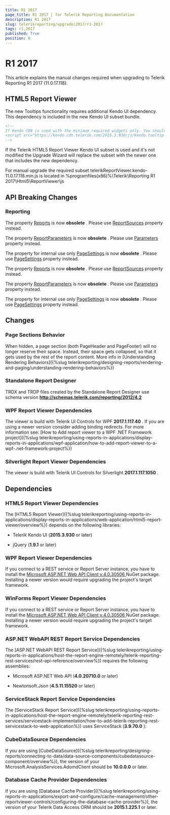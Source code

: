 ```yaml
---
title: R1 2017
page_title: R1 2017 | for Telerik Reporting Documentation
description: R1 2017
slug: telerikreporting/upgrade/2017/r1-2017
tags: r1,2017
published: True
position: 0
---
```


# R1 2017



This article explains the manual changes required when upgrading to Telerik Reporting R1 2017 (11.0.17.118).

## HTML5 Report Viewer

The new Tooltips functionality requires additional Kendo UI dependency.           This dependency is included in the new Kendo UI subset bundle.         

	
````html
<!--
If Kendo CDN is used with the minimum required widgets only. You should add the following one:
<script src="https://kendo.cdn.telerik.com/2015.3.930/js/kendo.tooltip.min.js"></script>
-->
````



If the Telerik HTML5 Report Viewer Kendo UI subset is used and it's not modified           the Upgrade Wizard will replace the subset with the newer one that includes the new dependency.         

For manual upgrade the required subset telerikReportViewer.kendo-11.0.17.118.min.js is located in           %programfiles(x86)%\Telerik\Reporting R1 2017\Html5\ReportViewer\js         

## API Breaking Changes

### Reporting

The property [Reports](/reporting/api/Telerik.Reporting.IReportDocument#Telerik_Reporting_IReportDocument_Reports) is now __obsolete__ .               Please use               [ReportSources](/reporting/api/Telerik.Reporting.IReportDocument#Telerik_Reporting_IReportDocument_ReportSources) property instead.             

The property [ReportParameters](/reporting/api/Telerik.Reporting.IReportDocument#Telerik_Reporting_IReportDocument_ReportParameters) is now __obsolete__ .               Please use               [Parameters](/reporting/api/Telerik.Reporting.ReportSource#Telerik_Reporting_ReportSource_Parameters) property instead.             

The property for internal use only [PageSettings](/reporting/api/Telerik.Reporting.IReportDocument#Telerik_Reporting_IReportDocument_PageSettings) is now __obsolete__ .               Please use               [PageSettings](/reporting/api/Telerik.Reporting.Report#Telerik_Reporting_Report_PageSettings) property instead.             

The property [Reports](/reporting/api/Telerik.Reporting.ReportBook#Telerik_Reporting_ReportBook_Reports) is now __obsolete__ .               Please use               [ReportSources](/reporting/api/Telerik.Reporting.ReportBook#Telerik_Reporting_ReportBook_ReportSources) property instead.             

The property [ReportParameters](/reporting/api/Telerik.Reporting.ReportBook#Telerik_Reporting_ReportBook_ReportParameters) is now __obsolete__ .               Please use               [Parameters](/reporting/api/Telerik.Reporting.ReportSource#Telerik_Reporting_ReportSource_Parameters) property instead.             

The property for internal use only [PageSettings](/reporting/api/Telerik.Reporting.ReportBook#Telerik_Reporting_ReportBook_PageSettings) is now __obsolete__ .               Please use               [PageSettings](/reporting/api/Telerik.Reporting.Report#Telerik_Reporting_Report_PageSettings) property instead.             

## Changes

### Page Sections Behavior

When hidden, a page section (both PageHeader and PageFooter) will no longer reserve their space.               Instead, their space gets collapsed, so that it gets used by the rest of the report content.               More info in [Understanding Rendering Behaviors]({%slug telerikreporting/designing-reports/rendering-and-paging/understanding-rendering-behaviors%})

### Standalone Report Designer

TRDX and TRDP files created by the Standalone Report Designer use schema version __http://schemas.telerik.com/reporting/2012/4.2__ 

### WPF Report Viewer Dependencies

The viewer is build with Telerik UI Controls for WPF __2017.1.117.40__ . If you are using a newer version consider adding binding redirects. For more information see:               [How to Add report viewer to a WPF .NET Framework project]({%slug telerikreporting/using-reports-in-applications/display-reports-in-applications/wpf-application/how-to-add-report-viewer-to-a-wpf-.net-framework-project%})

### Silverlight Report Viewer Dependencies

The viewer is build with Telerik UI Controls for Silverlight __2017.1.117.1050__ .             

## Dependencies

### HTML5 Report Viewer Dependencies

The [HTML5 Report Viewer]({%slug telerikreporting/using-reports-in-applications/display-reports-in-applications/web-application/html5-report-viewer/overview%}) depends on the following libraries:               

* Telerik Kendo UI (__2015.3.930__  or later)                   

* jQuery (__1.9.1__  or later)                   

### WPF Report Viewer Dependencies

If you connect to a REST service or Report Server instance, you have to install the                 [                     Microsoft ASP.NET Web API Client v.4.0.30506                   ](                     https://www.nuget.org/packages/Microsoft.AspNet.WebApi.Client/4.0.30506                   ) NuGet package. Installing a newer version would require upgrading the project's target framework.               

### WinForms Report Viewer Dependencies

If you connect to a REST service or Report Server instance, you have to install the                 [                     Microsoft ASP.NET Web API Client v.4.0.30506                   ](                     https://www.nuget.org/packages/Microsoft.AspNet.WebApi.Client/4.0.30506                   ) NuGet package. Installing a newer version would require upgrading the project's target framework.               

### ASP.NET WebAPI REST Report Service Dependencies

The [ASP.NET WebAPI REST Report Service]({%slug telerikreporting/using-reports-in-applications/host-the-report-engine-remotely/telerik-reporting-rest-services/rest-api-reference/overview%}) requires the following assemblies:               

* Microsoft ASP.NET Web API (__4.0.20710.0__  or later)                   

* Newtonsoft.Json (__4.5.11.15520__  or later)                   

### ServiceStack Report Service Dependencies

The [ServiceStack Report Service]({%slug telerikreporting/using-reports-in-applications/host-the-report-engine-remotely/telerik-reporting-rest-services/servicestack-implementation/how-to-add-telerik-reporting-rest-servicestack-to-web-application%}) uses                 ServiceStack (__3.9.70.0__ ):               

### CubeDataSource Dependencies

If you are using [CubeDataSource]({%slug telerikreporting/designing-reports/connecting-to-data/data-source-components/cubedatasource-component/overview%}), the version of your                 Microsoft.AnalysisServices.AdomdClient should be __10.0.0.0__  or later.               

### Database Cache Provider Dependencies

If you are using [Database Cache Provider]({%slug telerikreporting/using-reports-in-applications/export-and-configure/cache-management/other-reportviewer-controls/configuring-the-database-cache-provider%}), the version of your                 Telerik Data Access ORM should be __2015.1.225.1__  or later.               
